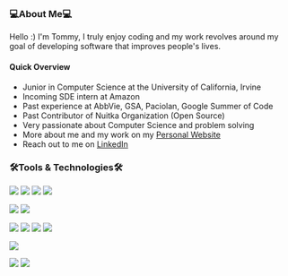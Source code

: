 ### 💻About Me💻
Hello :)
I'm Tommy, I truly enjoy coding and my work revolves around my goal of developing software that improves people's lives.

#### Quick Overview
* Junior in Computer Science at the University of California, Irvine
* Incoming SDE intern at Amazon
* Past experience at AbbVie, GSA, Paciolan, Google Summer of Code
* Past Contributor of Nuitka Organization (Open Source)
* Very passionate about Computer Science and problem solving
* More about me and my work on my [Personal Website](https://tommyli3318.github.io/)
* Reach out to me on [LinkedIn](https://www.linkedin.com/in/tommyli3318/)


### 🛠️Tools & Technologies🛠️
![](https://img.shields.io/badge/Python-informational?style=flat&logo=Python&logoColor=white&color=3776AB)
![](https://img.shields.io/badge/Node.js-informational?style=flat&logo=Node.js&logoColor=white&color=3776AB)
![](https://img.shields.io/badge/Typescript-informational?style=flat&logo=Typescript&logoColor=white&color=3776AB)
![](https://img.shields.io/badge/Javascript-informational?style=flat&logo=Javascript&logoColor=white&color=3776AB)

![](https://img.shields.io/badge/MySQL-informational?style=flat&logo=MySQL&logoColor=white&color=47A248)
![](https://img.shields.io/badge/DynamoDB-informational?style=flat&logo=DynamoDB&logoColor=white&color=47A248)

![](https://img.shields.io/badge/Git-informational?style=flat&logo=Git&logoColor=white&color=F7B500)
![](https://img.shields.io/badge/VSCode-informational?style=flat&logo=visual-studio-code&logoColor=white&color=F7B500)
![](https://img.shields.io/badge/Postman-informational?style=flat&logo=Postman&logoColor=white&color=F7B500)
![](https://img.shields.io/badge/Jupyter-informational?style=flat&logo=Jupyter&logoColor=white&color=F7B500)

![](https://img.shields.io/badge/AWS-informational?style=flat&logo=Amazon-AWS&logoColor=white&color=E44332)

![](https://img.shields.io/badge/Ubuntu-informational?style=flat&logo=Ubuntu&logoColor=white&color=7D4698)
![](https://img.shields.io/badge/Windows-informational?style=flat&logo=Windows&logoColor=white&color=7D4698)
